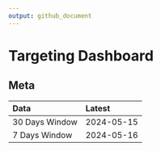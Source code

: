 ```yaml
---
output: github_document
---
```


# Targeting Dashboard



## Meta


|Data           |Latest     |
|:--------------|:----------|
|30 Days Window |2024-05-15 |
|7 Days Window  |2024-05-16 |
